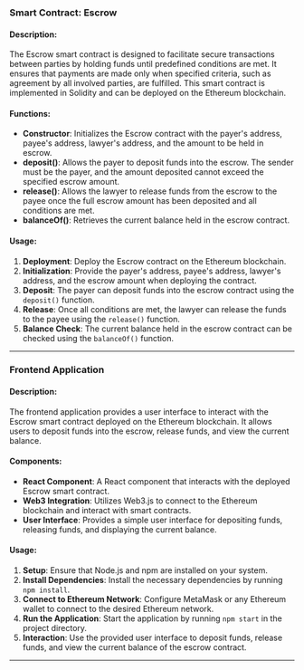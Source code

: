 ### Smart Contract: Escrow

#### Description:
The Escrow smart contract is designed to facilitate secure transactions between parties by holding funds until predefined conditions are met. It ensures that payments are made only when specified criteria, such as agreement by all involved parties, are fulfilled. This smart contract is implemented in Solidity and can be deployed on the Ethereum blockchain.

#### Functions:
- **Constructor**: Initializes the Escrow contract with the payer's address, payee's address, lawyer's address, and the amount to be held in escrow.
- **deposit()**: Allows the payer to deposit funds into the escrow. The sender must be the payer, and the amount deposited cannot exceed the specified escrow amount.
- **release()**: Allows the lawyer to release funds from the escrow to the payee once the full escrow amount has been deposited and all conditions are met.
- **balanceOf()**: Retrieves the current balance held in the escrow contract.

#### Usage:
1. **Deployment**: Deploy the Escrow contract on the Ethereum blockchain.
2. **Initialization**: Provide the payer's address, payee's address, lawyer's address, and the escrow amount when deploying the contract.
3. **Deposit**: The payer can deposit funds into the escrow contract using the `deposit()` function.
4. **Release**: Once all conditions are met, the lawyer can release the funds to the payee using the `release()` function.
5. **Balance Check**: The current balance held in the escrow contract can be checked using the `balanceOf()` function.

---

### Frontend Application

#### Description:
The frontend application provides a user interface to interact with the Escrow smart contract deployed on the Ethereum blockchain. It allows users to deposit funds into the escrow, release funds, and view the current balance.

#### Components:
- **React Component**: A React component that interacts with the deployed Escrow smart contract.
- **Web3 Integration**: Utilizes Web3.js to connect to the Ethereum blockchain and interact with smart contracts.
- **User Interface**: Provides a simple user interface for depositing funds, releasing funds, and displaying the current balance.

#### Usage:
1. **Setup**: Ensure that Node.js and npm are installed on your system.
2. **Install Dependencies**: Install the necessary dependencies by running `npm install`.
3. **Connect to Ethereum Network**: Configure MetaMask or any Ethereum wallet to connect to the desired Ethereum network.
4. **Run the Application**: Start the application by running `npm start` in the project directory.
5. **Interaction**: Use the provided user interface to deposit funds, release funds, and view the current balance of the escrow contract.

---
